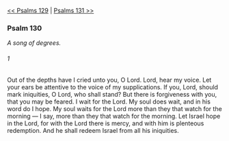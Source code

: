 [<< Psalms 129](Psalms%20129.md)  |  [Psalms 131 >>](Psalms%20131.md)

### Psalm 130

*A song of degrees.*

###### 1
Out of the depths have I cried unto you, O Lord. Lord, hear my voice. Let your ears be attentive to the voice of my supplications. If you, Lord, should mark iniquities, O Lord, who shall stand? But there is forgiveness with you, that you may be feared. I wait for the Lord. My soul does wait, and in his word do I hope. My soul waits for the Lord more than they that watch for the morning — I say, more than they that watch for the morning. Let Israel hope in the Lord, for with the Lord there is mercy, and with him is plenteous redemption. And he shall redeem Israel from all his iniquities.